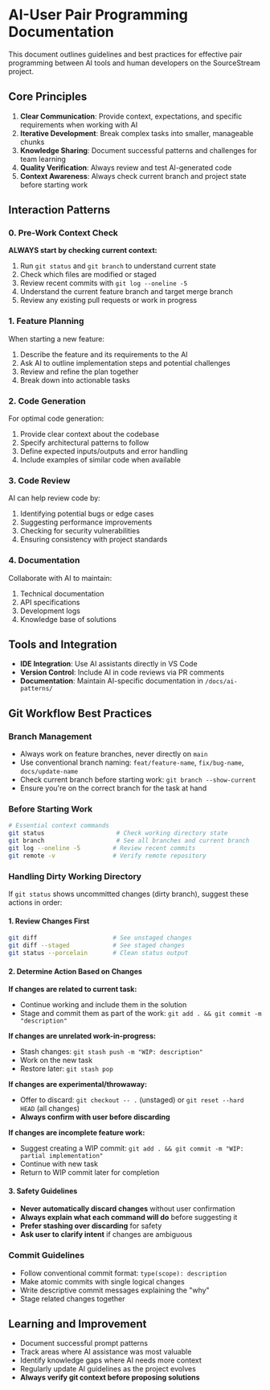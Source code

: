 # AI-User Pair Programming Documentation

This document outlines guidelines and best practices for effective pair programming between AI tools and human developers on the SourceStream project.

## Core Principles

1. **Clear Communication**: Provide context, expectations, and specific requirements when working with AI
2. **Iterative Development**: Break complex tasks into smaller, manageable chunks
3. **Knowledge Sharing**: Document successful patterns and challenges for team learning
4. **Quality Verification**: Always review and test AI-generated code
5. **Context Awareness**: Always check current branch and project state before starting work

## Interaction Patterns

### 0. Pre-Work Context Check

**ALWAYS start by checking current context:**

1. Run `git status` and `git branch` to understand current state
2. Check which files are modified or staged
3. Review recent commits with `git log --oneline -5`
4. Understand the current feature branch and target merge branch
5. Review any existing pull requests or work in progress

### 1. Feature Planning

When starting a new feature:

1. Describe the feature and its requirements to the AI
2. Ask AI to outline implementation steps and potential challenges
3. Review and refine the plan together
4. Break down into actionable tasks

### 2. Code Generation

For optimal code generation:

1. Provide clear context about the codebase
2. Specify architectural patterns to follow
3. Define expected inputs/outputs and error handling
4. Include examples of similar code when available

### 3. Code Review

AI can help review code by:

1. Identifying potential bugs or edge cases
2. Suggesting performance improvements
3. Checking for security vulnerabilities
4. Ensuring consistency with project standards

### 4. Documentation

Collaborate with AI to maintain:

1. Technical documentation
2. API specifications
3. Development logs
4. Knowledge base of solutions

## Tools and Integration

- **IDE Integration**: Use AI assistants directly in VS Code
- **Version Control**: Include AI in code reviews via PR comments
- **Documentation**: Maintain AI-specific documentation in `/docs/ai-patterns/`

## Git Workflow Best Practices

### Branch Management

- Always work on feature branches, never directly on `main`
- Use conventional branch naming: `feat/feature-name`, `fix/bug-name`, `docs/update-name`
- Check current branch before starting work: `git branch --show-current`
- Ensure you're on the correct branch for the task at hand

### Before Starting Work

```bash
# Essential context commands
git status                    # Check working directory state
git branch                    # See all branches and current branch
git log --oneline -5         # Review recent commits
git remote -v                # Verify remote repository
```

### Handling Dirty Working Directory

If `git status` shows uncommitted changes (dirty branch), suggest these actions in order:

#### 1. **Review Changes First**

```bash
git diff                     # See unstaged changes
git diff --staged            # See staged changes
git status --porcelain       # Clean status output
```

#### 2. **Determine Action Based on Changes**

**If changes are related to current task:**

- Continue working and include them in the solution
- Stage and commit them as part of the work: `git add . && git commit -m "description"`

**If changes are unrelated work-in-progress:**

- Stash changes: `git stash push -m "WIP: description"`
- Work on the new task
- Restore later: `git stash pop`

**If changes are experimental/throwaway:**

- Offer to discard: `git checkout -- .` (unstaged) or `git reset --hard HEAD` (all changes)
- **Always confirm with user before discarding**

**If changes are incomplete feature work:**

- Suggest creating a WIP commit: `git add . && git commit -m "WIP: partial implementation"`
- Continue with new task
- Return to WIP commit later for completion

#### 3. **Safety Guidelines**

- **Never automatically discard changes** without user confirmation
- **Always explain what each command will do** before suggesting it
- **Prefer stashing over discarding** for safety
- **Ask user to clarify intent** if changes are ambiguous

### Commit Guidelines

- Follow conventional commit format: `type(scope): description`
- Make atomic commits with single logical changes
- Write descriptive commit messages explaining the "why"
- Stage related changes together

## Learning and Improvement

- Document successful prompt patterns
- Track areas where AI assistance was most valuable
- Identify knowledge gaps where AI needs more context
- Regularly update AI guidelines as the project evolves
- **Always verify git context before proposing solutions**
